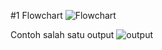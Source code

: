 #1 Flowchart
![Flowchart](https://github.com/aidlmrza/Postest1/assets/144346363/786e9799-a0f0-49ef-afdd-3220ec7ac55a)


Contoh salah satu output 
![output](https://github.com/aidlmrza/Postest1/assets/144346363/445e8c4c-1722-433c-8b6a-869f045865bc)
